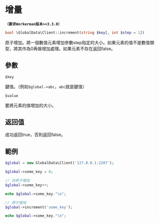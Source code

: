 # 增量
**```（要求Workerman版本>=3.3.0）```**
```php
bool \GlobalData\Client::increment(string $key[, int $step = 1])
```
原子增加。將一個數值元素增加參數step指定的大小。如果元素的值不是數值類型，將其作為0再做增加處理。如果元素不存在返回false。

## 參數

 ``` $key ```

鍵值。（例如```$global->abc```，```abc```就是鍵值）


 ``` $value ```

要將元素的值增加的大小。

## 返回值
成功返回true，否則返回false。


## 範例

```php
$global = new GlobalData\Client('127.0.0.1:2207');

$global->some_key = 0;

// 非原子增加
$global->some_key++;

echo $global->some_key."\n";

// 原子增加
$global->increment('some_key');

echo $global->some_key."\n";
```
